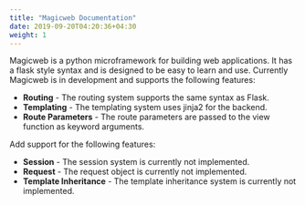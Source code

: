 ```yaml
---
title: "Magicweb Documentation"
date: 2019-09-20T04:20:36+04:30
weight: 1
---
```


Magicweb is a python microframework for building web applications. It has a flask style syntax and is designed to be easy to learn and use. Currently Magicweb is in development and supports the following features:

* **Routing** - The routing system supports the same syntax as Flask.
* **Templating** - The templating system uses jinja2 for the backend.
* **Route Parameters** - The route parameters are passed to the view function as keyword arguments.

Add support for the following features:

* **Session** - The session system is currently not implemented.
* **Request** - The request object is currently not implemented.
* **Template Inheritance** - The template inheritance system is currently not implemented.